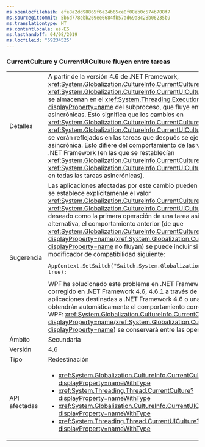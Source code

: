 ```yaml
---
ms.openlocfilehash: efe8a2dd98865f6a24b65ce0f08eb0c574b708f7
ms.sourcegitcommit: 5b6d778ebb269ee6684fb57ad69a8c28b06235b9
ms.translationtype: HT
ms.contentlocale: es-ES
ms.lasthandoff: 04/08/2019
ms.locfileid: "59234525"
---
```

### <a name="currentculture-and-currentuiculture-flow-across-tasks"></a>CurrentCulture y CurrentUICulture fluyen entre tareas

|   |   |
|---|---|
|Detalles|A partir de la versión 4.6 de .NET Framework, <xref:System.Globalization.CultureInfo.CurrentCulture?displayProperty=name> y <xref:System.Globalization.CultureInfo.CurrentUICulture?displayProperty=name> se almacenan en el <xref:System.Threading.ExecutionContext?displayProperty=name> del subproceso, que fluye entre las operaciones asincrónicas. Esto significa que los cambios en <xref:System.Globalization.CultureInfo.CurrentCulture?displayProperty=name> o <xref:System.Globalization.CultureInfo.CurrentUICulture?displayProperty=name> se verán reflejados en las tareas que después se ejecutan de forma asincrónica. Esto difiere del comportamiento de las versiones anteriores de .NET Framework (en las que se restablecían <xref:System.Globalization.CultureInfo.CurrentCulture?displayProperty=name> y <xref:System.Globalization.CultureInfo.CurrentUICulture?displayProperty=name> en todas las tareas asincrónicas).|
|Sugerencia|Las aplicaciones afectadas por este cambio pueden solucionar el problema si se establece explícitamente el valor <xref:System.Globalization.CultureInfo.CurrentCulture?displayProperty=name> o <xref:System.Globalization.CultureInfo.CurrentUICulture?displayProperty=name> deseado como la primera operación de una tarea asincrónica. Como alternativa, el comportamiento anterior (de que <xref:System.Globalization.CultureInfo.CurrentCulture?displayProperty=name>/<xref:System.Globalization.CultureInfo.CurrentUICulture?displayProperty=name> no fluyan) se puede incluir si se establece el modificador de compatibilidad siguiente:<pre><code class="lang-csharp">AppContext.SetSwitch(&quot;Switch.System.Globalization.NoAsyncCurrentCulture&quot;, true);&#13;&#10;</code></pre>WPF ha solucionado este problema en .NET Framework 4.6.2. También se ha corregido en .NET Framework 4.6, 4.6.1 a través de [KB 3139549](https://support.microsoft.com/kb/3139549). Las aplicaciones destinadas a .NET Framework 4.6 o una versión posterior obtendrán automáticamente el comportamiento correcto en las aplicaciones de WPF: <xref:System.Globalization.CultureInfo.CurrentCulture?displayProperty=name>/<xref:System.Globalization.CultureInfo.CurrentUICulture?displayProperty=name>) se conservará entre las operaciones del distribuidor.|
|Ámbito|Secundaria|
|Versión|4.6|
|Tipo|Redestinación|
|API afectadas|<ul><li><xref:System.Globalization.CultureInfo.CurrentCulture?displayProperty=nameWithType></li><li><xref:System.Threading.Thread.CurrentCulture?displayProperty=nameWithType></li><li><xref:System.Globalization.CultureInfo.CurrentUICulture?displayProperty=nameWithType></li><li><xref:System.Threading.Thread.CurrentUICulture?displayProperty=nameWithType></li></ul>|
